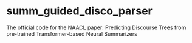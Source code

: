 # summ_guided_disco_parser
The official code for the NAACL paper: Predicting Discourse Trees from pre-trained  Transformer-based Neural Summarizers
